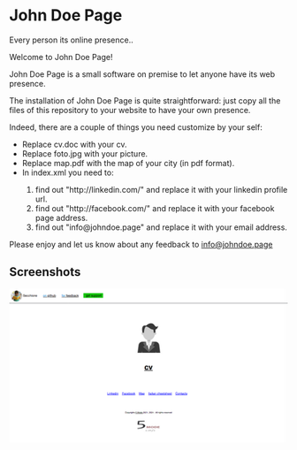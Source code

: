 # John Doe Page
Every person its online presence..

Welcome to John Doe Page!

John Doe Page is a small software on premise to let anyone have its web presence.   

The installation of John Doe Page is quite straightforward: just copy all the files of this repository to your website to have your own presence.    

Indeed, there are a couple of things you need customize by your self:   
<ul>
<li>Replace cv.doc with your cv.</li>
<li>Replace foto.jpg with your picture.</li>
<li>Replace map.pdf with the map of your city (in pdf format).</li>
<li>In index.xml you need to:</li>
<ol>   
<li>find out "http://linkedin.com/" and replace it with your linkedin profile url.</li>
<li>find out "http://facebook.com/" and replace it with your facebook page address.</li>
<li>find out "info@johndoe.page" and replace it with your email address.</li>
<ol>   
</ul>  
   
Please enjoy and let us know about any feedback to <a href="info@johndoe.page">info@johndoe.page</a>  
  
## Screenshots
	   
 ![Secchione](/res/screenshot1.png)  
